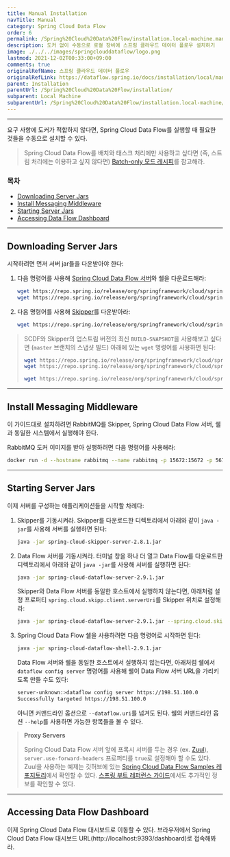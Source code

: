 ```yaml
---
title: Manual Installation
navTitle: Manual
category: Spring Cloud Data Flow
order: 6
permalink: /Spring%20Cloud%20Data%20Flow/installation.local-machine.manual/
description: 도커 없이 수동으로 로컬 장비에 스프링 클라우드 데이터 플로우 설치하기
image: ./../../images/springclouddataflow/logo.png
lastmod: 2021-12-02T00:33:00+09:00
comments: true
originalRefName: 스프링 클라우드 데이터 플로우
originalRefLink: https://dataflow.spring.io/docs/installation/local/manual/
parent: Installation
parentUrl: /Spring%20Cloud%20Data%20Flow/installation/
subparent: Local Machine
subparentUrl: /Spring%20Cloud%20Data%20Flow/installation.local-machine/
---
```


---

요구 사항에 도커가 적합하지 않다면, Spring Cloud Data Flow를 실행할 때 필요한 것들을 수동으로 설치할 수 있다.

> Spring Cloud Data Flow를 배치와 태스크 처리에만 사용하고 싶다면 (즉, 스트림 처리에는 이용하고 싶지 않다면) [Batch-only 모드 레시피](../recipes.batch.batch-only-mode)를 참고해라.

### 목차

- [Downloading Server Jars](#downloading-server-jars)
- [Install Messaging Middleware](#install-messaging-middleware)
- [Starting Server Jars](#starting-server-jars)
- [Accessing Data Flow Dashboard](#accessing-data-flow-dashboard)

---

## Downloading Server Jars

시작하려면 먼저 서버 jar들을 다운받아야 한다:

1. 다음 명령어를 사용해 [Spring Cloud Data Flow 서버](https://spring.io/projects/spring-cloud-dataflow)와 쉘을 다운로드해라:

   ```bash
   wget https://repo.spring.io/release/org/springframework/cloud/spring-cloud-dataflow-server/2.9.1/spring-cloud-dataflow-server-2.9.1.jar
   wget https://repo.spring.io/release/org/springframework/cloud/spring-cloud-dataflow-shell/2.9.1/spring-cloud-dataflow-shell-2.9.1.jar
   ```

2. 다음 명령어를 사용해 [Skipper](https://spring.io/projects/spring-cloud-skipper)를 다운받아라:

   ```bash
   wget https://repo.spring.io/release/org/springframework/cloud/spring-cloud-skipper-server/2.8.1/spring-cloud-skipper-server-2.8.1.jar
   ```

> SCDF와 Skipper의 업스트림 버전의 최신 `BUILD-SNAPSHOT`을 사용해보고 싶다면 (`master` 브랜치의 스냅샷 빌드) 아래에 있는 `wget` 명령어를 사용하면 된다:
>
> ```bash
> wget https://repo.spring.io/release/org/springframework/cloud/spring-cloud-dataflow-server/2.9.1/spring-cloud-dataflow-server-2.9.1.jar
> wget https://repo.spring.io/release/org/springframework/cloud/spring-cloud-dataflow-shell/2.9.1/spring-cloud-dataflow-shell-2.9.1.jar
> ```
>
> ```bash
> wget https://repo.spring.io/release/org/springframework/cloud/spring-cloud-skipper-server/2.8.1/spring-cloud-skipper-server-2.8.1.jar
> ```

---

## Install Messaging Middleware

이 가이드대로 설치하려면 RabbitMQ를 Skipper, Spring Cloud Data Flow 서버, 쉘과 동일한 시스템에서 실행해야 한다.

RabbitMQ 도커 이미지를 받아 실행하려면 다음 명령어를 사용해라:

```bash
docker run -d --hostname rabbitmq --name rabbitmq -p 15672:15672 -p 5672:5672 rabbitmq:3.7.14-management
```

---

## Starting Server Jars

이제 서버를 구성하는 애플리케이션들을 시작할 차례다:

1. Skipper를 기동시켜라. Skipper를 다운로드한 디렉토리에서 아래와 같이 `java -jar`를 사용해 서버를 실행하면 된다:

   ```bash
   java -jar spring-cloud-skipper-server-2.8.1.jar
   ```

2. Data Flow 서버를 기동시켜라. 터미널 창을 하나 더 열고 Data Flow를 다운로드한 디렉토리에서 아래와 같이 `java -jar`를 사용해 서버를 실행하면 된다:

   ```bash
   java -jar spring-cloud-dataflow-server-2.9.1.jar
   ```

   Skipper와 Data Flow 서버를 동일한 호스트에서 실행하지 않는다면, 아래처럼 설정 프로퍼티 `spring.cloud.skipp.client.serverUri`를 Skipper 위치로 설정해라:

   ```bash
   java -jar spring-cloud-dataflow-server-2.9.1.jar --spring.cloud.skipper.client.serverUri=https://192.51.100.1:7577/api
   ```

3. Spring Cloud Data Flow 쉘을 사용하려면 다음 명령어로 시작하면 된다:

   ```bash
   java -jar spring-cloud-dataflow-shell-2.9.1.jar
   ```

   Data Flow 서버와 쉘을 동일한 호스트에서 실행하지 않는다면, 아래처럼 쉘에서 `dataflow config server` 명령어를 사용해 쉘이 Data Flow 서버 URL을 가리키도록 만들 수도 있다:

   ```bash
   server-unknown:>dataflow config server https://198.51.100.0
   Successfully targeted https://198.51.100.0
   ```

   아니면 커맨드라인 옵션으로 `--dataflow.uri`를 넘겨도 된다. 쉘의 커맨드라인 옵션 `--help`를 사용하면 가능한 항목들을 볼 수 있다.

> **Proxy Servers**
>
> Spring Cloud Data Flow 서버 앞에 프록시 서버를 두는 경우 (ex. [Zuul](https://github.com/Netflix/zuul)), `server.use-forward-headers` 프로퍼티를 `true`로 설정해야 할 수도 있다. Zuul을 사용하는 예제는 깃허브에 있는 [Spring Cloud Data Flow Samples 레포지토리](https://github.com/spring-cloud/spring-cloud-dataflow-samples/tree/master/dataflow-zuul)에서 확인할 수 있다. [스프링 부트 레퍼런스 가이드](/Spring%20Boot/howto.embedded-web-servers/#customize-tomcats-proxy-configuration)에서도 추가적인 정보를 확인할 수 있다.

---

## Accessing Data Flow Dashboard

이제 Spring Cloud Data Flow 대시보드로 이동할 수 있다. 브라우저에서 Spring Cloud Data Flow 대시보드 URL(http://localhost:9393/dashboard)로 접속해봐라.
